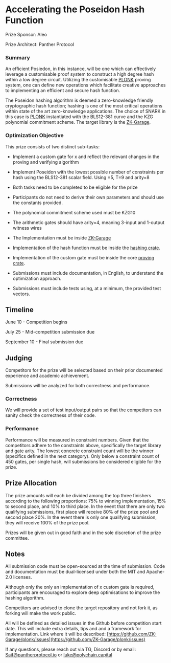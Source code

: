 # Accelerating the Poseidon Hash Function

Prize Sponsor: Aleo

Prize Architect: Panther Protocol

### Summary

An efficient Posiedon, in this instance, will be one which can effectively leverage a customisable proof system to construct a high degree hash within a low degree circuit. Utilizing the customisable [PLONK](https://eprint.iacr.org/2019/953) proving system, one can define new operations which facilitate creative approaches to implementing an efficient and secure hash function.

The Poseidon hashing algorithm is deemed a zero-knowledge friendly cryptographic hash function; hashing is one of the most critical operations within state of the art zero-knowledge applications. The choice of SNARK in this case is [PLONK](https://eprint.iacr.org/2019/953) instantiated with the BLS12-381 curve and the KZG polynomial commitment scheme. The target library is the [ZK-Garage](https://github.com/ZK-Garage/plonk).

### Optimization Objective

This prize consists of two distinct sub-tasks:

-   Implement a custom gate for x and reflect the relevant changes in the proving and verifying algorithm
    
-   Implement Poseidon with the lowest possible number of constraints per hash using the BLS12-381 scalar field. Using =5, T=9 and arity=8
    

-   Both tasks need to be completed to be eligible for the prize
    
-   Participants do not need to derive their own parameters and should use the constants provided.
    
-   The polynomial commitment scheme used must be KZG10
    
-   The arithmetic gates should have arity=4, meaning 3-input and 1-output witness wires
    
-   The Implementation must be inside [ZK-Garage](https://github.com/ZK-Garage/plonk)
    
-   Implementation of the hash function must be inside the [hashing crate](https://github.com/ZK-Garage/plonk/tree/master/plonk-hashing).
    
-   Implementation of the custom gate must be inside the core [proving crate](https://github.com/ZK-Garage/plonk/tree/master/plonk-core).
    
-   Submissions must include documentation, in English, to understand the optimization approach.
    
-   Submissions must include tests using, at a minimum, the provided test vectors.
    

## Timeline

June 10 - Competition begins

July 25 - Mid-competition submission due

September 10 - Final submission due

## Judging

Competitors for the prize will be selected based on their prior documented experience and academic achievement.

  

Submissions will be analyzed for both correctness and performance.

### Correctness

We will provide a set of test input/output pairs so that the competitors can sanity check the correctness of their code.

### Performance

Performance will be measured in constraint numbers. Given that the competitors adhere to the constraints above, specifically the target library and gate arity. The lowest concrete constraint count will be the winner (specifics defined in the next category). Only below a constraint count of 450 gates, per single hash, will submissions be considered eligible for the prize.

## Prize Allocation

The prize amounts will each be divided among the top three finishers according to the following proportions: 75% to winning implementation, 15% to second place, and 10% to third place. In the event that there are only two qualifying submissions, first place will receive 80% of the prize pool and second place 20%. In the event there is only one qualifying submission, they will receive 100% of the prize pool.

  

Prizes will be given out in good faith and in the sole discretion of the prize committee.

## Notes

All submission code must be open-sourced at the time of submission. Code and documentation must be dual-licensed under both the MIT and Apache-2.0 licenses.

Although only the only an implementation of x custom gate is required, participants are encouraged to explore deep optimisations to improve the hashing algorithm.  
  
Competitors are advised to clone the target repository and not fork it, as forking will make the work public.

All will be defined as detailed issues in the Github before competition start date. This will include extra details, tips and and a framework for implementation. Link where it will be described: [https://github.com/ZK-Garage/plonk/issues](https://github.com/ZK-Garage/plonk/issues)

If any questions, please reach out via TG, Discord or by email: [Saif@pantherprotocol.io](mailto:Saif@pantherprotocol.io) or luke@polychain.capital
